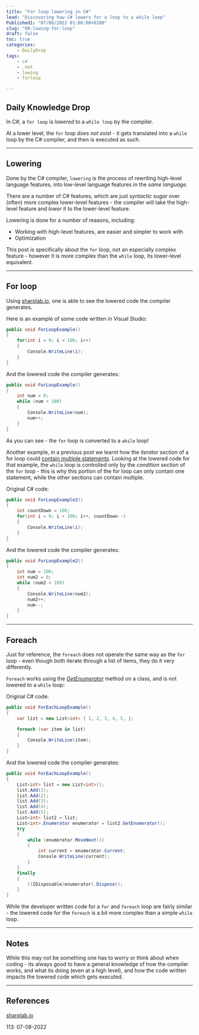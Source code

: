 ```yaml
---
title: "For loop lowering in C#"
lead: "Discovering how C# lowers for a loop to a while loop"
Published1: "07/08/2022 01:00:00+0200"
slug: "08-lowing-for-loop"
draft: false
toc: true
categories:
    - DailyDrop
tags:
    - c#
    - .net
    - lowing
    - forloop

---
```


## Daily Knowledge Drop

In C#, a `for loop` is _lowered_ to a `while loop` by the compiler.  

At a lower level, the `for` loop _does not exist_ - it gets translated into a `while` loop by the C# compiler, and then is executed as such.

---

## Lowering

Done by the C# compiler, `lowering` is the process of rewriting high-level language features, into low-level language features in the _same language_.  

There are a number of C# features, which are just _syntactic sugar_ over (often) more complex lower-level features - the compiler will take the high-level feature and _lower_ it to the lower-level feature. 

Lowering is done for a number of reasons, including:
- Working with high-level features, are easier and simpler to work with 
- Optimization

This post is specifically about the `for` loop, not an especially complex feature - however it is more complex than the `while` loop, its lower-level equivalent.

---

## For loop

Using [sharplab.io](https://sharplab.io), one is able to see the lowered code the compiler generates.

Here is an example of some code written in Visual Studio:

``` csharp
public void ForLoopExample() 
{
    for(int i = 0; i < 100; i++)
    {
        Console.WriteLine(i);
    }
}
```

And the lowered code the compiler generates:

``` csharp
public void ForLoopExample()
{
    int num = 0;
    while (num < 100)
    {
        Console.WriteLine(num);
        num++;
    }
}
```

As you can see - the `for` loop is converted to a `while` loop!

Another example, in a previous post we learnt how the _iterator section_ of a for loop could [contain multiple statements](../../06/30-for-multi-operations/). Looking at the lowered code for that example, the `while` loop is controlled only by the _condition section_ of the `for` loop - this is why this portion of the for loop can only contain one statement, while the other sections can contain multiple.

Original C# code:

``` csharp
public void ForLoopExample2() 
{
    int countDown = 100;
    for(int i = 0; i < 100; i++, countDown--)
    {
        Console.WriteLine(i);
    }
}
```

And the lowered code the compiler generates:

``` csharp
public void ForLoopExample2()
{
    int num = 100;
    int num2 = 0;
    while (num2 < 100)
    {
        Console.WriteLine(num2);
        num2++;
        num--;
    }
}
```

---

## Foreach

Just for reference, the `foreach` does not operate the same way as the `for` loop - even though both iterate through a list of items, they do it very differently.

`Foreach` works using the _[GetEnumerator](../../03/03-getenumerator/)_ method on a class, and is not lowered to a `while` loop:

Original C# code:

``` csharp
public void ForEachLoopExample() 
{
    var list = new List<int> { 1, 2, 3, 4, 5, };

    foreach (var item in list)
    {
        Console.WriteLine(item);
    }
}
```

And the lowered code the compiler generates:

``` csharp
public void ForEachLoopExample()
{
    List<int> list = new List<int>();
    list.Add(1);
    list.Add(2);
    list.Add(3);
    list.Add(4);
    list.Add(5);
    List<int> list2 = list;
    List<int>.Enumerator enumerator = list2.GetEnumerator();
    try
    {
        while (enumerator.MoveNext())
        {
            int current = enumerator.Current;
            Console.WriteLine(current);
        }
    }
    finally
    {
        ((IDisposable)enumerator).Dispose();
    }
}
```

While the developer written code for a `for` and `foreach` loop are fairly similar - the lowered code for the `foreach` is a bit more complex than a simple `while` loop.

---

## Notes

While this may not be something one has to worry or think about when coding - its always good to have a general knowledge of how the compiler works, and what its doing (even at a high level), and how the code written impacts the lowered code which gets executed.

---

## References

[sharplab.io](https://sharplab.io/)   

<?# DailyDrop ?>113: 07-08-2022<?#/ DailyDrop ?>

